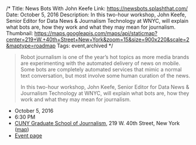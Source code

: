 /*
Title: News Bots With John Keefe
Link: https://newsbots.splashthat.com/
Date: October 5, 2016
Description: In this two-hour workshop, John Keefe, Senior Editor for Data News & Journalism Technology at WNYC, will explain what bots are, how they work and what they may mean for journalism.
Thumbnail: https://maps.googleapis.com/maps/api/staticmap?center=219+W.+40th+Street+New+York&zoom=15&size=900x220&scale=2&maptype=roadmap
Tags: event,archived
*/


> Robot journalism is one of the year’s hot topics as more media brands are experimenting with the automated delivery of news on mobile. Some bots are completely automated services that mimic a normal text conversation, but most involve some human curation of the news.
>
> In this two-hour workshop, John Keefe, Senior Editor for Data News & Journalism Technology at WNYC, will explain what bots are, how they work and what they may mean for journalism.





- October 5, 2016
- 6:30 PM
- [CUNY Graduate School of Journalism](https://www.journalism.cuny.edu/), 219 W. 40th Street, New York ([map](https://www.google.com/maps/dir/Current+Location/219+W.+40th+Street+New+York))
- [Event page](https://newsbots.splashthat.com/)

